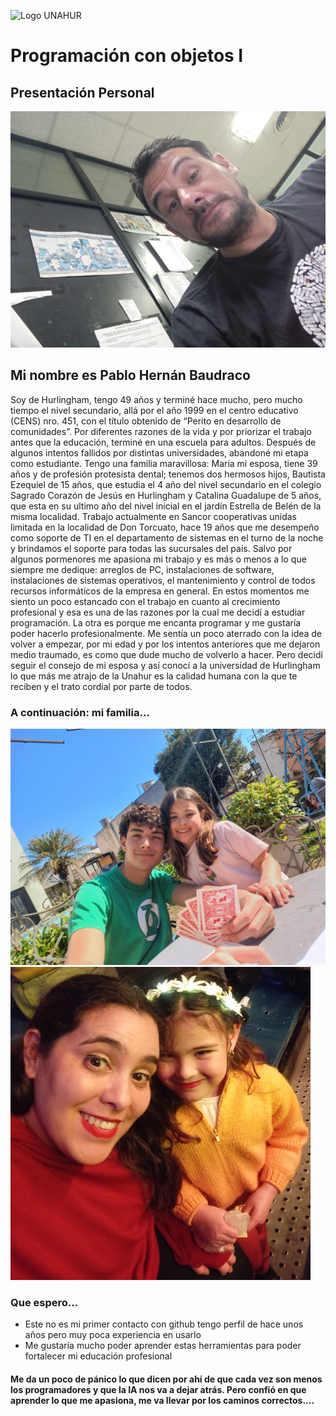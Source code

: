 ![Logo UNAHUR](./UNAHUR.png)

# Programación con objetos I
## Presentación Personal
![Logo UNAHUR](./cara640x480.png)
## Mi nombre es Pablo Hernán Baudraco
Soy de Hurlingham, tengo 49 años y terminé hace mucho, pero mucho tiempo el nivel secundario, allá por el año 1999 en el centro educativo (CENS) nro. 451, con el título obtenido de “Perito en desarrollo de comunidades”. Por diferentes razones de la vida y por priorizar el trabajo antes que la educación, terminé en una escuela para adultos. Después de algunos intentos fallidos por distintas universidades, abandoné mi etapa como estudiante.
Tengo una familia maravillosa: María mi esposa, tiene 39 años y de profesión protesista dental; tenemos dos hermosos hijos, Bautista Ezequiel de 15 años, que estudia el 4 año del nivel secundario en el colegio Sagrado Corazón de Jesús en Hurlingham y Catalina Guadalupe de 5 años, que esta en su ultimo año del nivel inicial en el jardín Estrella de Belén de la misma localidad.
Trabajo actualmente en Sancor cooperativas unidas limitada en la localidad de Don Torcuato, hace 19 años que me desempeño como soporte de TI en el departamento de sistemas en el turno de la noche y brindamos el soporte para todas las sucursales del país. Salvo por algunos pormenores me apasiona mi trabajo y es más o menos a lo que siempre me dedique: arreglos de PC, instalaciones de software, instalaciones de sistemas operativos, el mantenimiento y control de todos recursos informáticos de la empresa en general. En estos momentos me siento un poco estancado con el trabajo en cuanto al crecimiento profesional y esa es una de las razones por la cual me decidí a estudiar programación. La otra es porque me encanta programar y me gustaría poder hacerlo profesionalmente.
Me sentía un poco aterrado con la idea de volver a empezar, por mi edad y por los intentos anteriores que me dejaron medio traumado, es como que dude mucho de volverlo a hacer. Pero decidí seguir el consejo de mi esposa y así conocí a la universidad de Hurlingham lo que más me atrajo de la Unahur es la calidad humana con la que te reciben y el trato cordial por parte de todos. 
### A continuación: mi familia...
![Fotos_1](./Hijos640x480.jpg)
![Foto_2](./20250712_181015.jpg)

### Que espero...
- Este no es mi primer contacto con github tengo perfil de hace unos años pero muy poca experiencia en usarlo
- Me gustaría mucho poder aprender estas herramientas para poder fortalecer mi educación profesional

#### Me da un poco de pánico lo que dicen por ahí de que cada vez son menos los programadores y que la IA nos va a dejar atrás. Pero confió en que aprender lo que me apasiona, me va llevar por los caminos correctos....
